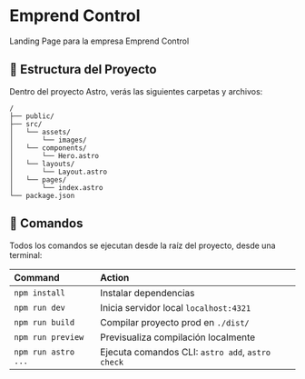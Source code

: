 # Emprend Control

Landing Page para la empresa Emprend Control

## 🚀 Estructura del Proyecto

Dentro del proyecto Astro, verás las siguientes carpetas y archivos:

```text
/
├── public/
├── src/
│   └── assets/
│       └── images/
│   └── components/
│       └── Hero.astro
│   └── layouts/
│       └── Layout.astro
│   └── pages/
│       └── index.astro
└── package.json
```

## 🧞 Comandos

Todos los comandos se ejecutan desde la raíz del proyecto, desde una terminal:

| Command                   | Action                                           |
| :------------------------ | :----------------------------------------------- |
| `npm install`             | Instalar dependencias                            |
| `npm run dev`             | Inicia servidor local `localhost:4321`      |
| `npm run build`           | Compilar proyecto prod en `./dist/`          |
| `npm run preview`         | Previsualiza compilación localmente     |
| `npm run astro ...`       | Ejecuta comandos CLI: `astro add`, `astro check` |

